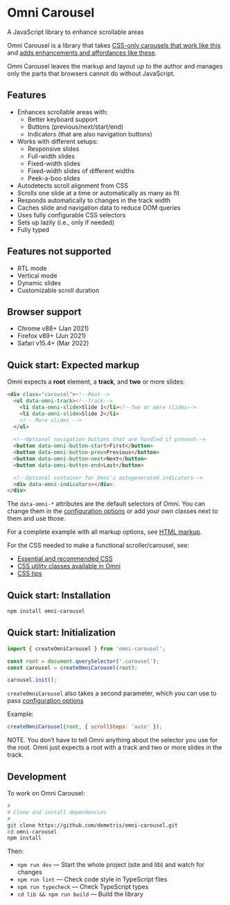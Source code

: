 ﻿
Omni Carousel
================================================================================

A JavaScript library to enhance scrollable areas


Omni Carousel is a library that takes [CSS-only carousels that work like this](https://omnicarousel.dev/demos/no-js/) and [adds enhancements and affordances like these](https://omnicarousel.dev/demos/one-per-view/).

Omni Carousel leaves the markup and layout up to the author and manages
only the parts that browsers cannot do without JavaScript.


Features
----------------------------------------

-   Enhances scrollable areas with:
    -   Better keyboard support
    -   Buttons (previous/next/start/end)
    -   Indicators (that are also navigation buttons)
-   Works with different setups:
    -   Responsive slides
    -   Full-width slides
    -   Fixed-width slides
    -   Fixed-width slides of different widths
    -   Peek-a-boo slides
-   Autodetects scroll alignment from CSS
-   Scrolls one slide at a time or automatically as many as fit
-   Responds automatically to changes in the track width
-   Caches slide and navigation data to reduce DOM queries
-   Uses fully configurable CSS selectors
-   Sets up lazily (i.e., only if needed)
-   Fully typed


Features not supported
----------------------------------------

-   RTL mode
-   Vertical mode
-   Dynamic slides
-   Customizable scroll duration


Browser support
----------------------------------------

-   Chrome v88+ (Jan 2021)
-   Firefox v89+ (Jun 2021)
-   Safari v15.4+ (Mar 2022)


Quick start: Expected markup
----------------------------------------

Omni expects a **root** element, a **track**, and **two** or more slides:

```html
<div class="carousel"><!--Root-->
  <ul data-omni-track><!--Track-->
    <li data-omni-slide>Slide 1</li><!--Two or more slides-->
    <li data-omni-slide>Slide 2</li>
    <!-- More slides -->
  </ul>
  
  <!--Optional navigation buttons that are handled if present-->
  <button data-omni-button-start>First</button>
  <button data-omni-button-prev>Previous</button>
  <button data-omni-button-next>Next</button>
  <button data-omni-button-end>Last</button>

  <!--Optional container for Omni’s autogenerated indicators-->
  <div data-omni-indicators></div>
</div>
```

The `data-omni-*` attributes are the default selectors of Omni.
You can change them in the [configuration options](docs/configuration-options.md)
or add your own classes next to them and use those.

For a complete example with all markup options, see [HTML markup](docs/html-markup.md).

For the CSS needed to make a functional scroller/carousel, see:

-   [Essential and recommended CSS](docs/css-essential-and-recommended.md)
-   [CSS utility classes available in Omni](docs/css-utilities.md)
-   [CSS tips](docs/css-tips.md)


Quick start: Installation
----------------------------------------

```bash
npm install omni-carousel
```


Quick start: Initialization
----------------------------------------

```js
import { createOmniCarousel } from 'omni-carousel';

const root = document.querySelector('.carousel');
const carousel = createOmniCarousel(root);

carousel.init();
```

`createOmniCarousel` also takes a second parameter,
which you can use to pass [configuration options](docs/configuration-options.md)

Example:

```js
createOmniCarousel(root, { scrollSteps: 'auto' });
```

NOTE.
You don’t have to tell Omni anything about the selector you use for the root.
Omni just expects a root with a track and two or more slides in the track.


Development
----------------------------------------

To work on Omni Carousel:

```bash
#
# Clone and install dependencies
#
git clone https://github.com/demetris/omni-carousel.git
cd omni-carousel
npm install
```

Then:

-   `npm run dev` — Start the whole project (site and lib) and watch for changes
-   `npm run lint` — Check code style in TypeScript files
-   `npm run typecheck` — Check TypeScript types
-   `cd lib && npm run build` — Build the library
